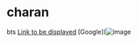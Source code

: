 # charan
bts
[Link to be displayed](Actual_link)
[Google](![image](https://th.bing.com/th/id/OIP.XeGKVo_wqojgsDDF1ofvOgHaE8?w=297&h=198&c=7&r=0&o=5&dpr=1.3&pid=1.7)
